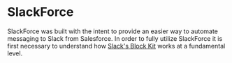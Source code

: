 # SlackForce

SlackForce was built with the intent to provide an easier way to automate messaging to Slack from Salesforce. In order to fully utilize SlackForce it is first necessary to understand how [Slack's Block Kit](https://api.slack.com/block-kit) works at a fundamental level.
